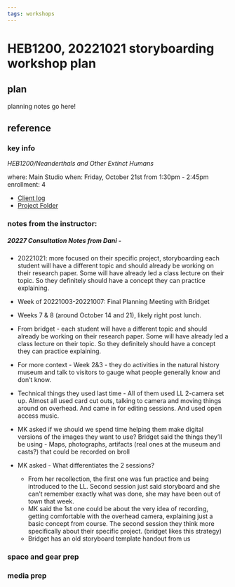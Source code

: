 ```yaml
---
tags: workshops
---
```

# HEB1200, 20221021 storyboarding workshop plan

## plan
planning notes go here!
## reference
### key info
*HEB1200/Neanderthals and Other Extinct Humans*

where: Main Studio
when: Friday, October 21st from 1:30pm - 2:45pm
enrollment: 4
* [Client log](https://docs.google.com/document/d/1WiUZJkYIIY-SJ3dCer7xbWsCH80EJQy9fUaNzgTr0w4/edit#)
* [Project Folder](https://drive.google.com/drive/folders/1qX1WIWQNw-e_CcmUcN8eiPgDY4T7Nd6h)

### notes from the instructor: 
##### 20227 Consultation Notes from Dani - 

* 20221021: more focused on their specific project, storyboarding
each student will have a different topic and should already be working on their research paper. Some will have already led a class lecture on their topic. So they definitely should have a concept they can practice explaining.

* Week of 20221003-20221007: Final Planning Meeting with Bridget

* Weeks 7 & 8 (around October 14 and 21), likely right post lunch.

* From bridget - each student will have a different topic and should already be working on their research paper. Some will have already led a class lecture on their topic. So they definitely should have a concept they can practice explaining.
* For more context - Week 2&3 - they do activities in the natural history museum and talk to visitors to gauge what people generally know and don’t know.
* Technical things they used last time -
All of them used LL 2-camera set up. Almost all used card cut outs, talking to camera and moving things around on overhead. And came in for editing sessions. And used open access music. 
* MK asked if we should we spend time helping them make digital versions of the images they want to use?
Bridget said the things they’ll be using - Maps, photographs, artifacts (real ones at the museum and casts?) that could be recorded on broll

* MK asked - What differentiates the 2 sessions?
    * From her recollection, the first one was fun practice and being introduced to the LL. Second session just said storyboard and she can’t remember exactly what was done, she may have been out of town that week.
    * MK said the 1st one could be about the very idea of recording, getting comfortable with the overhead camera, explaining just a basic concept from course. The second session they think more specifically about their specific project. (bridget likes this strategy)
    * Bridget has an old storyboard template handout from us 

### space and gear prep
### media prep